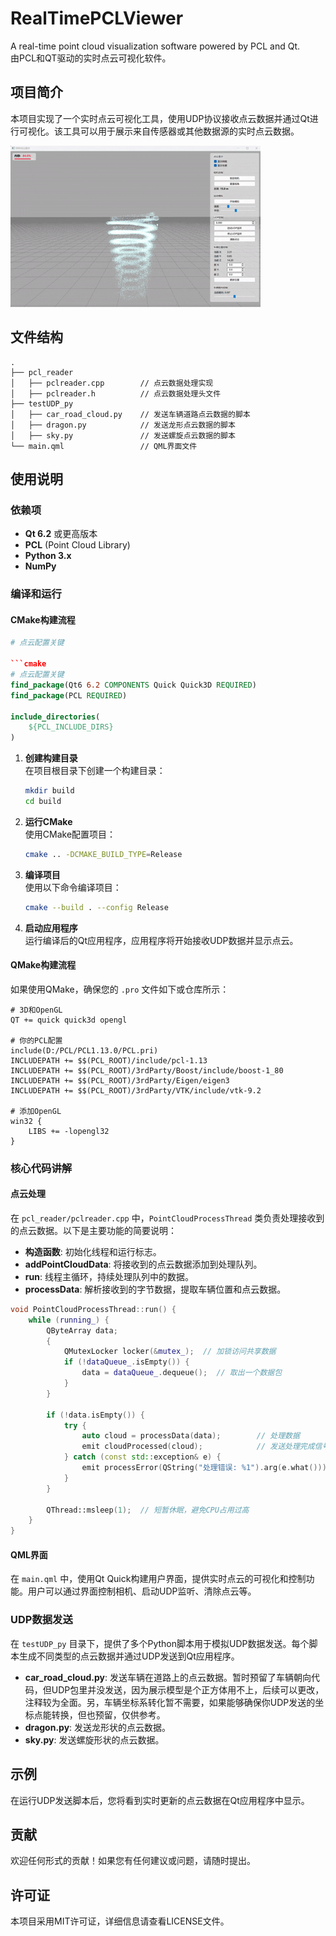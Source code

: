 # RealTimePCLViewer

A real-time point cloud visualization software powered by PCL and Qt.  
由PCL和QT驱动的实时点云可视化软件。

## 项目简介

本项目实现了一个实时点云可视化工具，使用UDP协议接收点云数据并通过Qt进行可视化。该工具可以用于展示来自传感器或其他数据源的实时点云数据。

![示例 GIF](videos/example.gif)

## 文件结构

```
.
├── pcl_reader
│   ├── pclreader.cpp        // 点云数据处理实现
│   ├── pclreader.h          // 点云数据处理头文件
├── testUDP_py
│   ├── car_road_cloud.py    // 发送车辆道路点云数据的脚本
│   ├── dragon.py            // 发送龙形点云数据的脚本
│   ├── sky.py               // 发送螺旋点云数据的脚本
└── main.qml                 // QML界面文件
```

## 使用说明

### 依赖项

- ****Qt 6.2**** 或更高版本
- ****PCL**** (Point Cloud Library)
- ****Python 3.x****
- ****NumPy****

### 编译和运行

#### CMake构建流程

```cmake
# 点云配置关键

```cmake
# 点云配置关键
find_package(Qt6 6.2 COMPONENTS Quick Quick3D REQUIRED)
find_package(PCL REQUIRED)

include_directories(
    ${PCL_INCLUDE_DIRS}
)
```

1. **创建构建目录**  
   在项目根目录下创建一个构建目录：
   ```bash
   mkdir build
   cd build
   ```

2. **运行CMake**  
   使用CMake配置项目：
   ```bash
   cmake .. -DCMAKE_BUILD_TYPE=Release
   ```

3. **编译项目**  
   使用以下命令编译项目：
   ```bash
   cmake --build . --config Release
   ```

4. **启动应用程序**  
   运行编译后的Qt应用程序，应用程序将开始接收UDP数据并显示点云。

#### QMake构建流程

如果使用QMake，确保您的 `.pro` 文件如下或仓库所示：

```propro
# 3D和OpenGL
QT += quick quick3d opengl

# 你的PCL配置
include(D:/PCL/PCL1.13.0/PCL.pri)
INCLUDEPATH += $$(PCL_ROOT)/include/pcl-1.13
INCLUDEPATH += $$(PCL_ROOT)/3rdParty/Boost/include/boost-1_80
INCLUDEPATH += $$(PCL_ROOT)/3rdParty/Eigen/eigen3
INCLUDEPATH += $$(PCL_ROOT)/3rdParty/VTK/include/vtk-9.2

# 添加OpenGL
win32 {
    LIBS += -lopengl32
}
```

### 核心代码讲解

#### 点云处理

在 `pcl_reader/pclreader.cpp` 中，`PointCloudProcessThread` 类负责处理接收到的点云数据。以下是主要功能的简要说明：

- **构造函数**: 初始化线程和运行标志。
- **addPointCloudData**: 将接收到的点云数据添加到处理队列。
- **run**: 线程主循环，持续处理队列中的数据。
- **processData**: 解析接收到的字节数据，提取车辆位置和点云数据。

```cpp
void PointCloudProcessThread::run() {
    while (running_) {
        QByteArray data;
        {
            QMutexLocker locker(&mutex_);  // 加锁访问共享数据
            if (!dataQueue_.isEmpty()) {
                data = dataQueue_.dequeue();  // 取出一个数据包
            }
        }

        if (!data.isEmpty()) {
            try {
                auto cloud = processData(data);        // 处理数据
                emit cloudProcessed(cloud);            // 发送处理完成信号
            } catch (const std::exception& e) {
                emit processError(QString("处理错误: %1").arg(e.what()));  // 发送错误信号
            }
        }

        QThread::msleep(1);  // 短暂休眠，避免CPU占用过高
    }
}
```

#### QML界面

在 `main.qml` 中，使用Qt Quick构建用户界面，提供实时点云的可视化和控制功能。用户可以通过界面控制相机、启动UDP监听、清除点云等。

### UDP数据发送

在 `testUDP_py` 目录下，提供了多个Python脚本用于模拟UDP数据发送。每个脚本生成不同类型的点云数据并通过UDP发送到Qt应用程序。

- **car_road_cloud.py**: 发送车辆在道路上的点云数据。暂时预留了车辆朝向代码，但UDP包里并没发送，因为展示模型是个正方体用不上，后续可以更改，注释较为全面。另，车辆坐标系转化暂不需要，如果能够确保你UDP发送的坐标点能转换，但也预留，仅供参考。
- **dragon.py**: 发送龙形状的点云数据。
- **sky.py**: 发送螺旋形状的点云数据。

## 示例

在运行UDP发送脚本后，您将看到实时更新的点云数据在Qt应用程序中显示。

## 贡献

欢迎任何形式的贡献！如果您有任何建议或问题，请随时提出。

## 许可证

本项目采用MIT许可证，详细信息请查看LICENSE文件。
